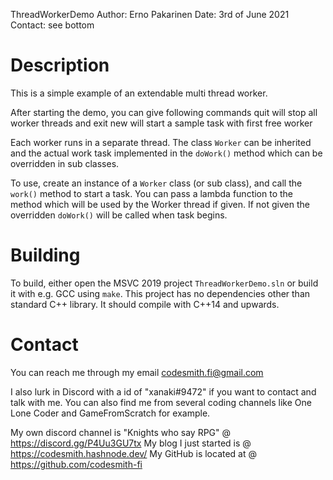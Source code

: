 ThreadWorkerDemo 
Author: Erno Pakarinen
Date: 3rd of June 2021
Contact: see bottom

Description
===========

This is a simple example of an extendable multi thread worker. 

After starting the demo, you can give following commands
    quit        will stop all worker threads and exit
    new         will start a sample task with first free worker

Each worker runs in a separate thread. The class `Worker` can be inherited and the actual work task implemented in the `doWork()` method which can be overridden in sub classes.

To use, create an instance of a `Worker` class (or sub class), and call the `work()` method to start a task. You can pass a lambda function to the method which will be used by the Worker thread if given. If not given the overridden `doWork()` will be called when task begins.

Building
========

To build, either open the MSVC 2019 project `ThreadWorkerDemo.sln` or build it with e.g. GCC using `make`. This project has no dependencies other than standard C++ library. It should compile with C++14 and upwards. 

Contact
=======
You can reach me through my email codesmith.fi@gmail.com

I also lurk in Discord with a id of "xanaki#9472" if you want to contact and talk with me. You can also find me from several coding channels like One Lone Coder and GameFromScratch for example.

My own discord channel is "Knights who say RPG" @ https://discord.gg/P4Uu3GU7tx
My blog I just started is @ https://codesmith.hashnode.dev/
My GitHub is located at @ https://github.com/codesmith-fi
